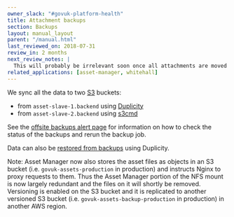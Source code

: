 ```yaml
---
owner_slack: "#govuk-platform-health"
title: Attachment backups
section: Backups
layout: manual_layout
parent: "/manual.html"
last_reviewed_on: 2018-07-31
review_in: 2 months
next_review_notes: |
  This will probably be irrelevant soon once all attachments are moved to S3
related_applications: [asset-manager, whitehall]
---
```


We sync all the data to two [S3] buckets:

- from `asset-slave-1.backend` using [Duplicity]
- from `asset-slave-2.backend` using [s3cmd]

See the [offsite backups alert page] for information on how to check the status
of the backups and rerun the backup job.

Data can also be [restored from backups] using Duplicity.

Note: Asset Manager now also stores the asset files as objects in an S3 bucket
(i.e. `govuk-assets-production` in production) and instructs Nginx to proxy
requests to them. Thus the Asset Manager portion of the NFS mount is now largely
redundant and the files on it will shortly be removed. Versioning is enabled on
the S3 bucket and it is replicated to another versioned S3 bucket
(i.e. `govuk-assets-backup-production` in production) in another AWS region.

[Duplicity]: http://duplicity.nongnu.org 'Bandwidth-efficient encrypted backup'
[S3]: https://aws.amazon.com/s3/ 'Amazon Simple Storage Service (S3)'
[s3cmd]: http://s3tools.org/s3cmd 'Command-line tool for the Amazon S3 service'
[offsite backups alert page]: /manual/alerts/offsite-backups.html
[restored from backups]: /manual/restore-from-offsite-backups.html
